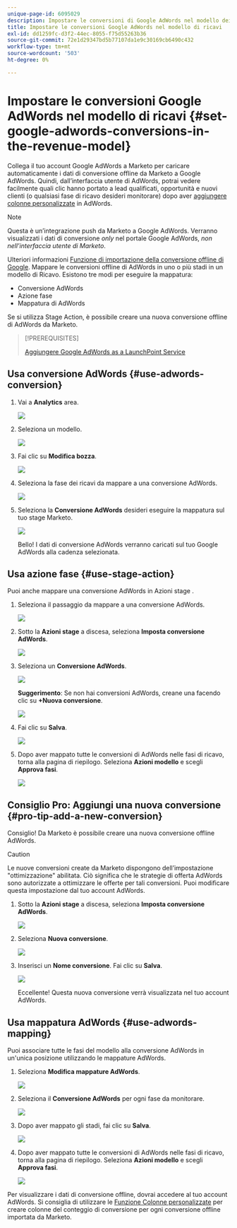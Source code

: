 ```yaml
---
unique-page-id: 6095029
description: Impostare le conversioni di Google AdWords nel modello dei ricavi - Documenti Marketo - Documentazione del prodotto
title: Impostare le conversioni Google AdWords nel modello di ricavi
exl-id: dd1259fc-d3f2-44ec-8055-f75d55263b36
source-git-commit: 72e1d29347bd5b77107da1e9c30169cb6490c432
workflow-type: tm+mt
source-wordcount: '503'
ht-degree: 0%

---
```


# Impostare le conversioni Google AdWords nel modello di ricavi {#set-google-adwords-conversions-in-the-revenue-model}

Collega il tuo account Google AdWords a Marketo per caricare automaticamente i dati di conversione offline da Marketo a Google AdWords. Quindi, dall’interfaccia utente di AdWords, potrai vedere facilmente quali clic hanno portato a lead qualificati, opportunità e nuovi clienti (o qualsiasi fase di ricavo desideri monitorare) dopo aver [aggiungere colonne personalizzate](https://support.google.com/adwords/answer/3073556) in AdWords.

>[!NOTE]
>
>Questa è un’integrazione push da Marketo a Google AdWords. Verranno visualizzati i dati di conversione _only_ nel portale Google AdWords, _non nell’interfaccia utente di Marketo_.

Ulteriori informazioni [Funzione di importazione della conversione offline di Google](https://support.google.com/adwords/answer/2998031?hl=en). Mappare le conversioni offline di AdWords in uno o più stadi in un modello di Ricavo. Esistono tre modi per eseguire la mappatura:

* Conversione AdWords
* Azione fase
* Mappatura di AdWords

Se si utilizza Stage Action, è possibile creare una nuova conversione offline di AdWords da Marketo.

>[!PREREQUISITES]
>
>[Aggiungere Google AdWords as a LaunchPoint Service](/help/marketo/product-docs/administration/additional-integrations/add-google-adwords-as-a-launchpoint-service.md)

## Usa conversione AdWords {#use-adwords-conversion}

1. Vai a **Analytics** area.

   ![](assets/image2015-2-23-18-3a9-3a34.png)

1. Seleziona un modello.

   ![](assets/image2015-2-23-18-3a3-3a12.png)

1. Fai clic su **Modifica bozza**.

   ![](assets/image2015-3-10-15-3a3-3a20.png)

1. Seleziona la fase dei ricavi da mappare a una conversione AdWords.

   ![](assets/image2015-2-26-16-3a40-3a2.png)

1. Seleziona la **Conversione AdWords** desideri eseguire la mappatura sul tuo stage Marketo.

   ![](assets/image2015-2-26-16-3a46-3a15.png)

   Bello! I dati di conversione AdWords verranno caricati sul tuo Google AdWords alla cadenza selezionata.

## Usa azione fase {#use-stage-action}

Puoi anche mappare una conversione AdWords in Azioni stage .

1. Seleziona il passaggio da mappare a una conversione AdWords.

   ![](assets/image2015-2-26-16-3a40-3a2.png)

1. Sotto la **Azioni stage** a discesa, seleziona **Imposta conversione AdWords**.

   ![](assets/image2015-2-26-16-3a52-3a24.png)

1. Seleziona un **Conversione AdWords**.

   ![](assets/image2015-2-26-16-3a54-3a47.png)

   **Suggerimento**: Se non hai conversioni AdWords, creane una facendo clic su **+Nuova conversione**.

   ![](assets/image2015-2-26-21-3a22-3a10.png)

1. Fai clic su **Salva**.

   ![](assets/image2015-2-26-16-3a56-3a2.png)

1. Dopo aver mappato tutte le conversioni di AdWords nelle fasi di ricavo, torna alla pagina di riepilogo. Seleziona **Azioni modello** e scegli **Approva fasi**.

   ![](assets/image2015-2-27-12-3a20-3a20.png)

## Consiglio Pro: Aggiungi una nuova conversione {#pro-tip-add-a-new-conversion}

Consiglio! Da Marketo è possibile creare una nuova conversione offline AdWords.

>[!CAUTION]
>
>Le nuove conversioni create da Marketo dispongono dell’impostazione &quot;ottimizzazione&quot; abilitata. Ciò significa che le strategie di offerta AdWords sono autorizzate a ottimizzare le offerte per tali conversioni. Puoi modificare questa impostazione dal tuo account AdWords.

1. Sotto la **Azioni stage** a discesa, seleziona **Imposta conversione AdWords**.

   ![](assets/image2015-2-26-16-3a52-3a24.png)

1. Seleziona **Nuova conversione**.

   ![](assets/image2015-2-26-21-3a22-3a10.png)

1. Inserisci un **Nome conversione**. Fai clic su **Salva**.

   ![](assets/image2015-2-26-21-3a24-3a7.png)

   Eccellente! Questa nuova conversione verrà visualizzata nel tuo account AdWords.

## Usa mappatura AdWords {#use-adwords-mapping}

Puoi associare tutte le fasi del modello alla conversione AdWords in un&#39;unica posizione utilizzando le mappature AdWords.

1. Seleziona **Modifica mappature AdWords**.

   ![](assets/image2015-2-26-17-3a3-3a29.png)

1. Seleziona il **Conversione AdWords** per ogni fase da monitorare.

   ![](assets/image2015-2-26-17-3a6-3a15.png)

1. Dopo aver mappato gli stadi, fai clic su **Salva**.

   ![](assets/image2015-2-26-17-3a7-3a48.png)

1. Dopo aver mappato tutte le conversioni di AdWords nelle fasi di ricavo, torna alla pagina di riepilogo. Seleziona **Azioni modello** e scegli **Approva fasi**.

   ![](assets/image2015-2-27-12-3a20-3a20.png)

Per visualizzare i dati di conversione offline, dovrai accedere al tuo account AdWords. Si consiglia di utilizzare le [Funzione Colonne personalizzate](https://support.google.com/adwords/answer/3073556) per creare colonne del conteggio di conversione per ogni conversione offline importata da Marketo.
